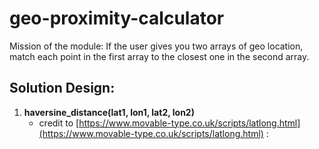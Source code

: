 # geo-proximity-calculator

Mission of the module:  If the user gives you two arrays of geo location, match each point in the first array to the closest one in the second array.

## Solution Design:

1. **haversine_distance(lat1, lon1, lat2, lon2)**
    - credit to [https://www.movable-type.co.uk/scripts/latlong.html](https://www.movable-type.co.uk/scripts/latlong.html) :
